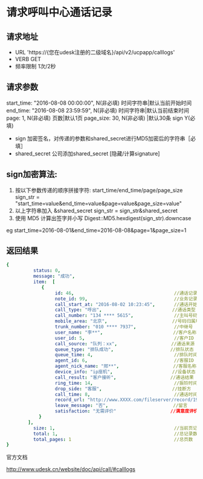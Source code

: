 
请求呼叫中心通话记录
============================

请求地址
-----------------
+ URL 'https://{您在udesk注册的二级域名}/api/v2/ucpapp/calllogs'
+ VERB GET
+ 频率限制 1次/2秒

请求参数
-----------------
start_time:  "2016-08-08 00:00:00", N(非必填) 时间字符串|默认当前开始时间
end_time: "2016-08-08 23:59:59",    N(非必填) 时间字符串|默认当前结束时间
page: 1,                            N(非必填) 页数|默认1页
page_size: 30,                      N(非必填) |默认30条
sign                                Y(必填)

* sign     加密签名，对传递的参数和shared_secret进行MD5加密后的字符串［必填］
* shared_secret 公司添加shared_secret [隐藏/计算signature]


sign加密算法:
-----------------
1. 按以下参数传递的顺序拼接字符: start_time/end_time/page/page_size
  sign_str = "start_time=value&end_time=value&page=value&page_size=value"
2. 以上字符串加入 &shared_secret
  sign_str = sign_str&shared_secret
3. 使用 MD5 计算出签字并小写
  Digest::MD5.hexdigest(sign_str).downcase

eg
start_time=2016-08-01&end_time=2016-08-08&page=1&page_size=1

返回结果
-----------------

```yaml
{
          status: 0,
          message: "成功",
          item:  [
             {
                  id: 46,                                     //通话记录ID
                  note_id: 99,                                //业务记录ID
                  call_start_at: "2016-08-02 10:23:45",       //通话开始时间
                  call_type: "呼出",                          //通话类型
                  call_number: "134 **** 5615",               //主叫号码
                  mobile_area: "北京",                        //号码归属地
                  trunk_number: "010 **** 7937",              //中继号
                  user_name: "李**",                          //客户名称
                  user_id: 5,                                 //客户ID
                  call_source: "队列：xx",                    //通话来源
                  queue_type: "排队成功",                     //排队状态
                  queue_time: 4,                              //排队时间
                  agent_id: 6,                                //客服ID
                  agent_nick_name: "邢**",                    //客服名称
                  device_info: "ip座机",                      //设备状态
                  call_result: "客户接听",                    //通话结果
                  ring_time: 14,                              //振铃时间
                  drop_side: "客服",                          //挂断方
                  call_time: 8,                               //通话时间
                  record_url: "http://www.XXXX.com/fileserver/record/1971jiau1iahucd173929b281177c_1470104625411014_20160802?sig=bb3df793042290780162b24cab561d24", //录音地址
                  leave_message: "否",                        //留言
                  satisfaction: "无需评价"                    //满意度评价
            }
        ],
          size: 1,                                            //当前页记录数
          total: 1,                                           //总记录数
          total_pages: 1                                      //总页数
}
```

官方文档

http://www.udesk.cn/website/doc/api/call/#calllogs

